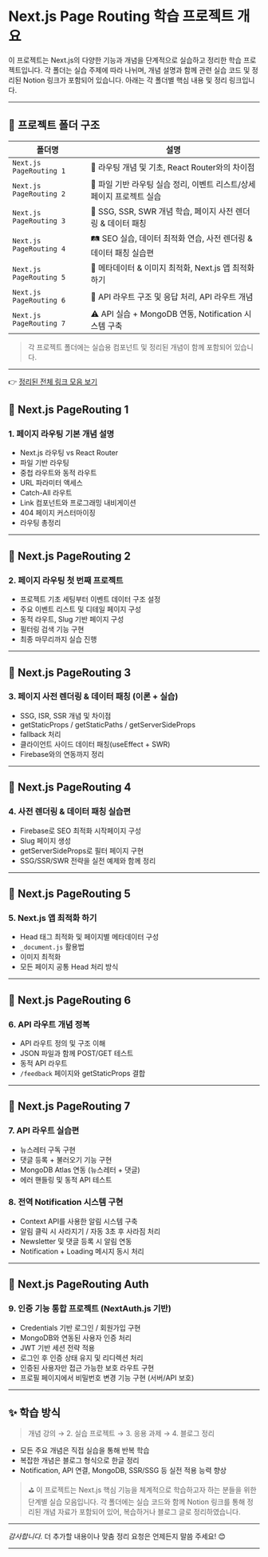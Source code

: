 # Next.js Page Routing 학습 프로젝트 개요

이 프로젝트는 Next.js의 다양한 기능과 개념을 단계적으로 실습하고 정리한 학습 프로젝트입니다. 각 폴더는 실습 주제에 따라 나뉘며, 개념 설명과 함께 관련 실습 코드 및 정리된 Notion 링크가 포함되어 있습니다. 아래는 각 폴더별 핵심 내용 및 정리 링크입니다.

---

## 📁 프로젝트 폴더 구조

| 폴더명 | 설명 |
|--------|------|
| `Next.js PageRouting 1` | 📌 라우팅 개념 및 기초, React Router와의 차이점 |
| `Next.js PageRouting 2` | 📁 파일 기반 라우팅 실습 정리, 이벤트 리스트/상세 페이지 프로젝트 실습 |
| `Next.js PageRouting 3` | 🧭 SSG, SSR, SWR 개념 학습, 페이지 사전 렌더링 & 데이터 패칭 |
| `Next.js PageRouting 4` | 🛤️ SEO 실습, 데이터 최적화 연습, 사전 렌더링 & 데이터 패칭 실습편 |
| `Next.js PageRouting 5` | 🔁 메타데이터 & 이미지 최적화, Next.js 앱 최적화 하기 |
| `Next.js PageRouting 6` | 🔗 API 라우트 구조 및 응답 처리, API 라우트 개념 |
| `Next.js PageRouting 7` | ⚠️ API 실습 + MongoDB 연동, Notification 시스템 구축 |

> 각 프로젝트 폴더에는 실습용 컴포넌트 및 정리된 개념이 함께 포함되어 있습니다.

---

👉 [정리된 전체 링크 모음 보기](https://jelkov-developer.notion.site/Page-routing-1bbc23f3073480caa7c3f86024445a11?pvs=4)

## 📁 Next.js PageRouting 1
### 1. 페이지 라우팅 기본 개념 설명
- Next.js 라우팅 vs React Router
- 파일 기반 라우팅
- 중첩 라우트와 동적 라우트
- URL 파라미터 액세스
- Catch-All 라우트
- Link 컴포넌트와 프로그래밍 내비게이션
- 404 페이지 커스터마이징
- 라우팅 총정리

---

## 📁 Next.js PageRouting 2
### 2. 페이지 라우팅 첫 번째 프로젝트
- 프로젝트 기초 세팅부터 이벤트 데이터 구조 설정
- 주요 이벤트 리스트 및 디테일 페이지 구성
- 동적 라우트, Slug 기반 페이지 구성
- 필터링 검색 기능 구현
- 최종 마무리까지 실습 진행


---

## 📁 Next.js PageRouting 3
### 3. 페이지 사전 렌더링 & 데이터 패칭 (이론 + 실습)
- SSG, ISR, SSR 개념 및 차이점
- getStaticProps / getStaticPaths / getServerSideProps
- fallback 처리
- 클라이언트 사이드 데이터 패칭(useEffect + SWR)
- Firebase와의 연동까지 정리


---

## 📁 Next.js PageRouting 4
### 4. 사전 렌더링 & 데이터 패칭 실습편
- Firebase로 SEO 최적화 시작페이지 구성
- Slug 페이지 생성
- getServerSideProps로 필터 페이지 구현
- SSG/SSR/SWR 전략을 실전 예제와 함께 정리


---

## 📁 Next.js PageRouting 5
### 5. Next.js 앱 최적화 하기
- Head 태그 최적화 및 페이지별 메타데이터 구성
- `_document.js` 활용법
- 이미지 최적화
- 모든 페이지 공통 Head 처리 방식


---

## 📁 Next.js PageRouting 6
### 6. API 라우트 개념 정복
- API 라우트 정의 및 구조 이해
- JSON 파일과 함께 POST/GET 테스트
- 동적 API 라우트
- `/feedback` 페이지와 getStaticProps 결합


---

## 📁 Next.js PageRouting 7
### 7. API 라우트 실습편
- 뉴스레터 구독 구현
- 댓글 등록 + 불러오기 기능 구현
- MongoDB Atlas 연동 (뉴스레터 + 댓글)
- 에러 핸들링 및 동적 API 테스트


### 8. 전역 Notification 시스템 구현
- Context API를 사용한 알림 시스템 구축
- 알림 클릭 시 사라지기 / 자동 3초 후 사라짐 처리
- Newsletter 및 댓글 등록 시 알림 연동
- Notification + Loading 메시지 동시 처리


---

## 📁 Next.js PageRouting Auth
### 9. 인증 기능 통합 프로젝트 (NextAuth.js 기반)
- Credentials 기반 로그인 / 회원가입 구현
- MongoDB와 연동된 사용자 인증 처리
- JWT 기반 세션 전략 적용
- 로그인 후 인증 상태 유지 및 리디렉션 처리
- 인증된 사용자만 접근 가능한 보호 라우트 구현
- 프로필 페이지에서 비밀번호 변경 기능 구현 (서버/API 보호)

---

## ✨ 학습 방식

> 개념 강의 → 2. 실습 프로젝트 → 3. 응용 과제 → 4. 블로그 정리

- 모든 주요 개념은 직접 실습을 통해 반복 학습
- 복잡한 개념은 블로그 형식으로 한글 정리
- Notification, API 연결, MongoDB, SSR/SSG 등 실전 적용 능력 향상

> ⛳ 이 프로젝트는 Next.js 핵심 기능을 체계적으로 학습하고자 하는 분들을 위한 단계별 실습 모음입니다. 
> 각 폴더에는 실습 코드와 함께 Notion 링크를 통해 정리된 개념 자료가 포함되어 있어, 복습하거나 블로그 글로 정리하였습니다.

---

_감사합니다._ 더 추가할 내용이나 맞춤 정리 요청은 언제든지 말씀 주세요! 😊

---





